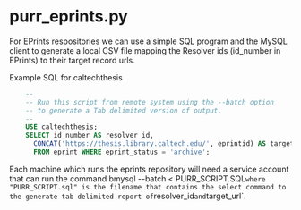 
# purr_eprints.py

For EPrints respositories we can use a simple SQL program
and the MySQL client to generate a local CSV file mapping
the Resolver ids (id_number in EPrints) to their target 
record urls.

Example SQL for caltechthesis

```sql
    --
    -- Run this script from remote system using the --batch option 
    -- to generate a Tab delimited version of output.
    --
    USE caltechthesis;
    SELECT id_number AS resolver_id, 
      CONCAT('https://thesis.library.caltech.edu/', eprintid) AS target_url 
      FROM eprint WHERE eprint_status = 'archive';
```

Each machine which runs the eprints repository will need a service
account that can run the command bmysql --batch < PURR_SCRIPT.SQL` where
"PURR_SCRIPT.sql" is the filename that contains the select command
to the generate tab delimited report of `resolver_id` and
`target_url`.


